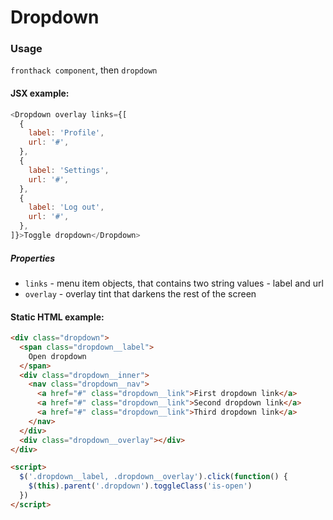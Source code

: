 # Dropdown

### Usage

`fronthack component`, then `dropdown`

#### JSX example:

```js
<Dropdown overlay links={[
  {
    label: 'Profile',
    url: '#',
  },
  {
    label: 'Settings',
    url: '#',
  },
  {
    label: 'Log out',
    url: '#',
  },
]}>Toggle dropdown</Dropdown>
```

##### Properties

* `links` - menu item objects, that contains two string values - label and url
* `overlay` - overlay tint that darkens the rest of the screen


#### Static HTML example:

```html
<div class="dropdown">
  <span class="dropdown__label">
    Open dropdown
  </span>
  <div class="dropdown__inner">
    <nav class="dropdown__nav">
      <a href="#" class="dropdown__link">First dropdown link</a>
      <a href="#" class="dropdown__link">Second dropdown link</a>
      <a href="#" class="dropdown__link">Third dropdown link</a>
    </nav>
  </div>
  <div class="dropdown__overlay"></div>
</div>

<script>
  $('.dropdown__label, .dropdown__overlay').click(function() {
    $(this).parent('.dropdown').toggleClass('is-open')
  })
</script>
```
